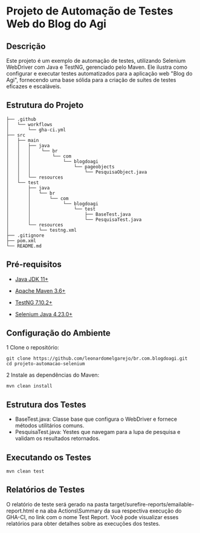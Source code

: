 # Projeto de Automação de Testes Web do Blog do Agi

## Descrição

Este projeto é um exemplo de automação de testes, utilizando Selenium WebDriver com Java e TestNG, gerenciado pelo Maven. Ele ilustra como configurar e executar testes automatizados para a aplicação web "Blog do Agi", fornecendo uma base sólida para a criação de suítes de testes eficazes e escaláveis.

## Estrutura do Projeto

```plaintext
├── .github
│   └── workflows
│       └── gha-ci.yml
├── src
│   ├── main
│   │   ├── java
│   │   │    └── br
│   │   │        └── com
│   │   │            └── blogdoagi
│   │   │                └── pageobjects
│   │   │                    └── PesquisaObject.java
│   │   └── resources                   
│   └── test
│       ├── java
│       │   └── br
│       │       └── com
│       │            └── blogdoagi
│       │                └── test
│       │                    ├── BaseTest.java
│       │                    └── PesquisaTest.java
│       └── resources
│           └── testng.xml
├── .gitignore
├── pom.xml
└── README.md
```

## Pré-requisitos

* [Java JDK 11+](https://www.oracle.com/pt/java/technologies/javase/jdk11-archive-downloads.html)

* [Apache Maven 3.6+](https://maven.apache.org/docs/3.6.0/release-notes.html)

* [TestNG 7.10.2+](https://testng.org/)

* [Selenium Java 4.23.0+](https://www.selenium.dev/)

## Configuração do Ambiente

1 Clone o repositório:
```
git clone https://github.com/leonardomelgarejo/br.com.blogdoagi.git
cd projeto-automacao-selenium
```

2 Instale as dependências do Maven:
```
mvn clean install
```
## Estrutura dos Testes

* BaseTest.java: Classe base que configura o WebDriver e fornece métodos utilitários comuns.
* PesquisaTest.java: Yestes que navegam para a lupa de pesquisa e validam os resultados retornados.

## Executando os Testes
```
mvn clean test
```

## Relatórios de Testes

O relatório de teste será gerado na pasta target/surefire-reports/emailable-report.html e na aba Actions\Summary da sua respectiva execução do GHA-CI, no link com o nome Test Report. Você pode visualizar esses relatórios para obter detalhes sobre as execuções dos testes.

